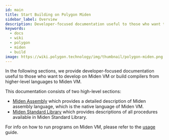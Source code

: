 ```yaml
---
id: main
title: Start Building on Polygon Miden
sidebar_label: Overview
description: Developer-focused documentation useful to those who want to develop on Miden VM.
keywords:
  - docs
  - wiki
  - polygon
  - miden
  - build
image: https://wiki.polygon.technology/img/thumbnail/polygon-miden.png
---
```


In the following sections, we provide developer-focused documentation useful to those who want to develop on Miden VM or build compilers from higher-level languages to Miden VM.

This documentation consists of two high-level sections:

- [Miden Assembly](./assembly/main.md) which provides a detailed description of Miden assembly language, which is the native language of Miden VM.
- [Miden Standard Library](./stdlib/main.md) which provides descriptions of all procedures available in Miden Standard Library.

For info on how to run programs on Miden VM, please refer to the [usage](usage.md) guide.

